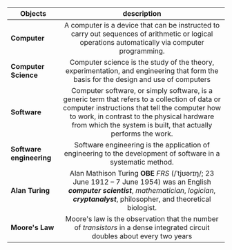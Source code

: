 |Objects|                           description|
|-------|:-------------------------------------:|
|**Computer**|A computer is a device that can be instructed to carry out sequences of arithmetic or logical operations automatically via computer programming.|
|**Computer Science**|Computer science is the study of the theory, experimentation, and engineering that form the basis for the design and use of computers|
|**Software**|Computer software, or simply software, is a generic term that refers to a collection of data or computer instructions that tell the computer how to work, in contrast to the physical hardware from which the system is built, that actually performs the work.|
|**Software engineering**|Software engineering is the application of engineering to the development of software in a systematic method.|
|**Alan Turing**|Alan Mathison Turing **OBE** *FRS* (/ˈtjʊərɪŋ/; 23 June 1912 – 7 June 1954) was an English ***computer scientist***, *mathematician*, *logician*, ***cryptanalyst***, philosopher, and theoretical biologist.|
|**Moore's Law**|Moore's law is the observation that the number of *transistors* in a dense integrated circuit doubles about every two years|
